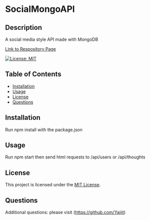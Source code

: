 # SocialMongoAPI

## Description

A social media style API made with MongoDB


[Link to Respository Page](https://github.com/Yajiit/SocialMongoAPI)

[![License: MIT](https://img.shields.io/badge/License-MIT-yellow.svg)](https://opensource.org/licenses/MIT)


## Table of Contents

- [Installation](#installation)
- [Usage](#usage)
- [License](#license)
- [Questions](#questions)


## Installation

Run npm install with the package.json


## Usage

Run npm start then send html requests to /api/users or /api/thoughts

## License

This project is licensed under the [MIT License](https://opensource.org/licenses/MIT).


## Questions

Additional questions: please visit (https://github.com/Yajiit)


